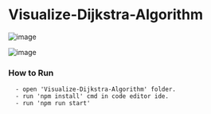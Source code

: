 # Visualize-Dijkstra-Algorithm

![image](https://user-images.githubusercontent.com/61316762/179213653-026fd16f-967c-4e5c-9744-08719e524b05.png)

![image](https://user-images.githubusercontent.com/61316762/179213670-e6215da5-961c-4e2f-8f69-e910c026918d.png)

### How to Run
```
  - open 'Visualize-Dijkstra-Algorithm' folder.
  - run 'npm install' cmd in code editor ide.
  - run 'npm run start'
 
```
 



